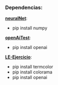 ### Dependencias:

<a href="https://github.com/formi86/LE-TPs/blob/main/2022/py/neuralNet.py" ><b>neuralNet</b></a>:
- pip install numpy 

<a href="https://github.com/formi86/LE-TPs/blob/main/2022/py/openAiTest.py" ><b>openAiTest</b></a>:
- pip install openai

<a href="https://github.com/formi86/LE-TPs/tree/main/2022/py/LE-Ejercicio" ><b>LE-Ejercicio</b></a>:
- pip install termcolor
- pip install colorama
- pip install openai
